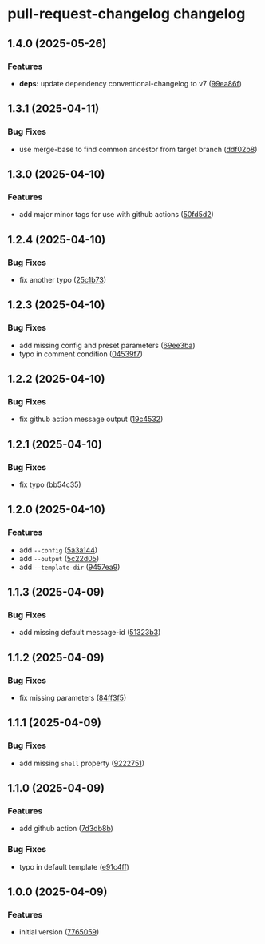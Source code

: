 # pull-request-changelog changelog

## 1.4.0 (2025-05-26)

### Features

- **deps:** update dependency conventional-changelog to v7 ([99ea86f](https://github.com/ext/pull-request-changelog/commit/99ea86ffdc7d18383ae24ecc40f3ac76bd20a2cc))

## 1.3.1 (2025-04-11)

### Bug Fixes

- use merge-base to find common ancestor from target branch ([ddf02b8](https://github.com/ext/pull-request-changelog/commit/ddf02b8a51949b993a14920051ce87dc9161a221))

## 1.3.0 (2025-04-10)

### Features

- add major minor tags for use with github actions ([50fd5d2](https://github.com/ext/pull-request-changelog/commit/50fd5d2fd71805e46d554c8ab006bd9daf54c431))

## 1.2.4 (2025-04-10)

### Bug Fixes

- fix another typo ([25c1b73](https://github.com/ext/pull-request-changelog/commit/25c1b732684d2d04d16c3dd8061171860662c2ea))

## 1.2.3 (2025-04-10)

### Bug Fixes

- add missing config and preset parameters ([69ee3ba](https://github.com/ext/pull-request-changelog/commit/69ee3ba1e8e1dfb6426448aca3fcb0ea91ff2c3d))
- typo in comment condition ([04539f7](https://github.com/ext/pull-request-changelog/commit/04539f7df45694be075714f34ec24449f3071254))

## 1.2.2 (2025-04-10)

### Bug Fixes

- fix github action message output ([19c4532](https://github.com/ext/pull-request-changelog/commit/19c45327a8b798998d3ef6091bc1d658ed45213a))

## 1.2.1 (2025-04-10)

### Bug Fixes

- fix typo ([bb54c35](https://github.com/ext/pull-request-changelog/commit/bb54c358683dcaf97f7f8d304084e16d152d8105))

## 1.2.0 (2025-04-10)

### Features

- add `--config` ([5a3a144](https://github.com/ext/pull-request-changelog/commit/5a3a1442203b7007a715f156d9444ee86d3ef935))
- add `--output` ([5c22d05](https://github.com/ext/pull-request-changelog/commit/5c22d058d8443da93fe41006fdecb6e2d5355f4a))
- add `--template-dir` ([9457ea9](https://github.com/ext/pull-request-changelog/commit/9457ea9555061fa2bff6575d780df262d7c1d883))

## 1.1.3 (2025-04-09)

### Bug Fixes

- add missing default message-id ([51323b3](https://github.com/ext/pull-request-changelog/commit/51323b390e4f01fde36bb4d49a389c844414ce16))

## 1.1.2 (2025-04-09)

### Bug Fixes

- fix missing parameters ([84ff3f5](https://github.com/ext/pull-request-changelog/commit/84ff3f57f73257de65c9cfd23c6ec159c49b77a2))

## 1.1.1 (2025-04-09)

### Bug Fixes

- add missing `shell` property ([9222751](https://github.com/ext/pull-request-changelog/commit/922275140de3a774046ceee4fb9a0b4b2173ae35))

## 1.1.0 (2025-04-09)

### Features

- add github action ([7d3db8b](https://github.com/ext/pull-request-changelog/commit/7d3db8b812cfd4e664a6c2021c1beefde28c3624))

### Bug Fixes

- typo in default template ([e91c4ff](https://github.com/ext/pull-request-changelog/commit/e91c4ff312f1d3de8beb268ea06c0dded167d009))

## 1.0.0 (2025-04-09)

### Features

- initial version ([7765059](https://github.com/ext/pull-request-changelog/commit/77650594b290c026d1e9e56caa7b168bd922c069))
